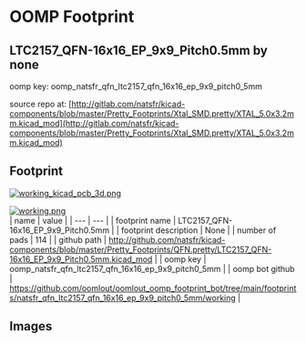 # OOMP Footprint  
## LTC2157_QFN-16x16_EP_9x9_Pitch0.5mm  by none  
  
oomp key: oomp_natsfr_qfn_ltc2157_qfn_16x16_ep_9x9_pitch0_5mm  
  
source repo at: [http://gitlab.com/natsfr/kicad-components/blob/master/Pretty_Footprints/Xtal_SMD.pretty/XTAL_5.0x3.2mm.kicad_mod](http://gitlab.com/natsfr/kicad-components/blob/master/Pretty_Footprints/Xtal_SMD.pretty/XTAL_5.0x3.2mm.kicad_mod)  
## Footprint  
  
[![working_kicad_pcb_3d.png](working_kicad_pcb_3d_600.png)](working_kicad_pcb_3d.png)  
  
[![working.png](working_600.png)](working.png)  
| name | value | 
| --- | --- | 
| footprint name | LTC2157_QFN-16x16_EP_9x9_Pitch0.5mm | 
| footprint description | None | 
| number of pads | 114 | 
| github path | http://github.com/natsfr/kicad-components/blob/master/Pretty_Footprints/QFN.pretty/LTC2157_QFN-16x16_EP_9x9_Pitch0.5mm.kicad_mod | 
| oomp key | oomp_natsfr_qfn_ltc2157_qfn_16x16_ep_9x9_pitch0_5mm | 
| oomp bot github | https://github.com/oomlout/oomlout_oomp_footprint_bot/tree/main/footprints/natsfr_qfn_ltc2157_qfn_16x16_ep_9x9_pitch0_5mm/working | 
## Images  
